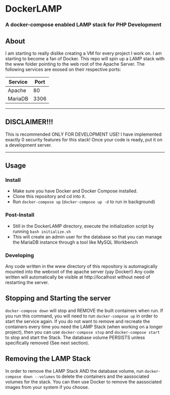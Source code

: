 # DockerLAMP

### A docker-compose enabled LAMP stack for PHP Development

## About
I am starting to really dislike creating a VM for every project I work on. I am starting to become a fan of Docker. This repo will spin up a LAMP stack with the www folder pointing to the web root of the Apache Server. The following services are exosed on their respective ports:

| Service | Port |
| ------- | ---- |
| Apache  |  80  |
| MariaDB | 3306 |

---

## DISCLAIMER!!!
This is recommended ONLY FOR DEVELOPMENT USE! I have implemented exactly 0 security features for this stack! Once your code is ready, put it on a development server.

---

## Usage
### Install
- Make sure you have Docker and Docker Compose installed.
- Clone this repository and cd into it.
- Run `docker-compose up` (`docker-compose up -d` to run in background)

### Post-Install
- Still in the DockerLAMP directory, execute the initialization script by running `bash initialize.sh`
- This will create an admin user for the database so that you can manage the MariaDB instance through a tool like MySQL Workbench

### Developing
Any code written in the www directory of this repository is automagically mounted into the webroot of the apache server (yay Docker!) Any code written will automatically be visible at http://localhost without need of restarting the server.

## Stopping and Starting the server
`docker-compose down` will stop and REMOVE the built containers when run. If you run this command, you will need to run `docker-compose up` in order to start the service again. If you do not want to remove and recreate the containers every time you need the LAMP Stack (when working on a longer project), then you can use `docker-compose stop` and `docker-compose start`  to stop and start the Stack. The database volume PERSISTS unless specifically removed (See next section).

## Removing the LAMP Stack
In order to remove the LAMP Stack AND the database volume, run `docker-compose down --volumes` to delete the containers and the aassociated volumes for the stack. You can then use Docker to remove the aassociated images from your system if you choose.